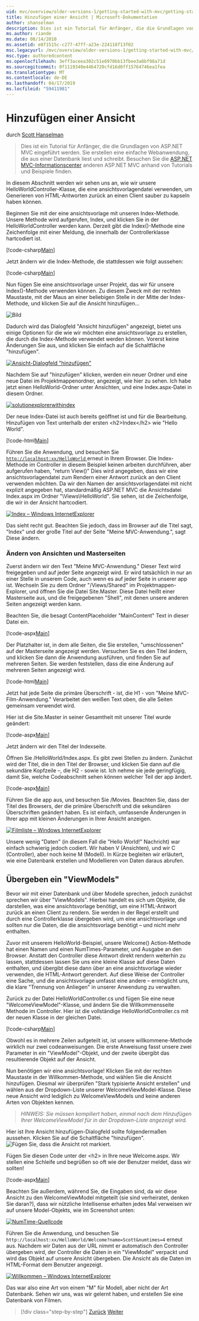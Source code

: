 ```yaml
---
uid: mvc/overview/older-versions-1/getting-started-with-mvc/getting-started-with-mvc-part3
title: Hinzufügen einer Ansicht | Microsoft-Dokumentation
author: shanselman
description: Dies ist ein Tutorial für Anfänger, die die Grundlagen von ASP.NET MVC eingeführt werden. Erstellen Sie eine einfache Webanwendung, die aus einer Datenbank liest und schreibt.
ms.author: riande
ms.date: 08/14/2010
ms.assetid: e8f1515c-c277-47ff-a23e-224118f13f02
msc.legacyurl: /mvc/overview/older-versions-1/getting-started-with-mvc/getting-started-with-mvc-part3
msc.type: authoredcontent
ms.openlocfilehash: 3eff3aceea302c51e6970bb13fbee3a8bf98a71d
ms.sourcegitcommit: 0f1119340e4464720cfd16d0ff15764746ea1fea
ms.translationtype: MT
ms.contentlocale: de-DE
ms.lasthandoff: 04/17/2019
ms.locfileid: "59411981"
---
```

# <a name="adding-a-view"></a>Hinzufügen einer Ansicht

durch [Scott Hanselman](https://github.com/shanselman)

> Dies ist ein Tutorial für Anfänger, die die Grundlagen von ASP.NET MVC eingeführt werden. Sie erstellen eine einfache Webanwendung, die aus einer Datenbank liest und schreibt. Besuchen Sie die [ASP.NET MVC-Informationscenter](../../../index.md) anderen ASP.NET MVC anhand von Tutorials und Beispiele finden.


In diesem Abschnitt werden wir sehen uns an, wie wir unsere HelloWorldController-Klasse, die eine ansichtsvorlagendatei verwenden, um Generieren von HTML-Antworten zurück an einen Client sauber zu kapseln haben können.

Beginnen Sie mit der eine ansichtsvorlage mit unseren Index-Methode. Unsere Methode wird aufgerufen, Index, und klicken Sie in der HelloWorldController werden kann. Derzeit gibt die Index()-Methode eine Zeichenfolge mit einer Meldung, die innerhalb der Controllerklasse hartcodiert ist.

[!code-csharp[Main](getting-started-with-mvc-part3/samples/sample1.cs)]

Jetzt ändern wir die Index-Methode, die stattdessen wie folgt aussehen:

[!code-csharp[Main](getting-started-with-mvc-part3/samples/sample2.cs)]

Nun fügen Sie eine ansichtsvorlage unser Projekt, das wir für unsere Index()-Methode verwenden können. Zu diesem Zweck mit der rechten Maustaste, mit der Maus an einer beliebigen Stelle in der Mitte der Index-Methode, und klicken Sie auf die Ansicht hinzufügen...

![Bild](getting-started-with-mvc-part3/_static/image1.png)

Dadurch wird das Dialogfeld "Ansicht hinzufügen" angezeigt, bietet uns einige Optionen für die wie wir möchten eine ansichtsvorlage zu erstellen, die durch die Index-Methode verwendet werden können. Vorerst keine Änderungen Sie aus, und klicken Sie einfach auf die Schaltfläche "hinzufügen".

[![Ansicht-Dialogfeld "hinzufügen"](getting-started-with-mvc-part3/_static/image3.png)](getting-started-with-mvc-part3/_static/image2.png)

Nachdem Sie auf "hinzufügen" klicken, werden ein neuer Ordner und eine neue Datei im Projektmappenordner, angezeigt, wie hier zu sehen. Ich habe jetzt einen HelloWorld-Ordner unter Ansichten, und eine Index.aspx-Datei in diesem Ordner.

[![solutionexplorerwithindex](getting-started-with-mvc-part3/_static/image5.png)](getting-started-with-mvc-part3/_static/image4.png)

Der neue Index-Datei ist auch bereits geöffnet ist und für die Bearbeitung. Hinzufügen von Text unterhalb der ersten &lt;h2&gt;Index&lt;/h2&gt; wie "Hello World".

[!code-html[Main](getting-started-with-mvc-part3/samples/sample3.html)]

Führen Sie die Anwendung, und besuchen Sie [ `http://localhost:xx/HelloWorld` ](http://localhostxx) erneut in Ihrem Browser. Die Index-Methode im Controller in diesem Beispiel keinen arbeiten durchführen, aber aufgerufen haben, "return View()" Dies wird angegeben, dass wir eine ansichtsvorlagendatei zum Rendern einer Antwort zurück an den Client verwenden möchten. Da wir den Namen der ansichtsvorlagendatei mit nicht explizit angegeben hat, standardmäßig ASP.NET MVC die Ansichtsdatei Index.aspx im Ordner "\Views\HelloWorld". Sie sehen, ist die Zeichenfolge, die wir in der Ansicht hartcodiert.

[![Index – Windows InternetExplorer](getting-started-with-mvc-part3/_static/image7.png)](getting-started-with-mvc-part3/_static/image6.png)

Das sieht recht gut. Beachten Sie jedoch, dass im Browser auf die Titel sagt, "Index" und der große Titel auf der Seite "Meine MVC-Anwendung.", sagt Diese ändern.

### <a name="changing-views-and-master-pages"></a>Ändern von Ansichten und Masterseiten

Zuerst ändern wir den Text "Meine MVC-Anwendung." Dieser Text wird freigegeben und auf jeder Seite angezeigt wird. Er wird tatsächlich in nur an einer Stelle in unserem Code, auch wenn es auf jeder Seite in unserer app ist. Wechseln Sie zu dem Ordner "/Views/Shared" im Projektmappen-Explorer, und öffnen Sie die Datei Site.Master. Diese Datei heißt einer Masterseite aus, und die freigegebenen "Shell", mit denen unsere anderen Seiten angezeigt werden kann.

Beachten Sie, die besagt ContentPlaceholder "MainContent" Text in dieser Datei ein.

[!code-aspx[Main](getting-started-with-mvc-part3/samples/sample4.aspx)]

Der Platzhalter ist, in dem alle Seiten, die Sie erstellen, "umschlossenen" auf der Masterseite angezeigt werden. Versuchen Sie es den Titel ändern, und klicken Sie dann die Anwendung ausführen, und finden Sie auf mehreren Seiten. Sie werden feststellen, dass die eine Änderung auf mehreren Seiten angezeigt wird.

[!code-html[Main](getting-started-with-mvc-part3/samples/sample5.html)]

Jetzt hat jede Seite die primäre Überschrift - ist, die H1 - von "Meine MVC-Film-Anwendung." Verarbeitet den weißen Text oben, die alle Seiten gemeinsam verwendet wird.

Hier ist die Site.Master in seiner Gesamtheit mit unserer Titel wurde geändert:

[!code-aspx[Main](getting-started-with-mvc-part3/samples/sample6.aspx)]

Jetzt ändern wir den Titel der Indexseite.

Öffnen Sie /HelloWorld/Index.aspx. Es gibt zwei Stellen zu ändern. Zunächst wird der Titel, die in den Titel der Browser, und klicken Sie dann auf die sekundäre Kopfzeile –, die H2 - sowie ist. Ich nehme sie jede geringfügig, damit Sie, welche Codeabschnitt sehen können welcher Teil der app ändert.

[!code-aspx[Main](getting-started-with-mvc-part3/samples/sample7.aspx)]

Führen Sie die app aus, und besuchen Sie /Movies. Beachten Sie, dass der Titel des Browsers, der die primäre Überschrift und die sekundären Überschriften geändert haben. Es ist einfach, umfassende Änderungen in Ihrer app mit kleinen Änderungen in Ihrer Ansicht anzeigen.

[![Filmliste – Windows InternetExplorer](getting-started-with-mvc-part3/_static/image9.png)](getting-started-with-mvc-part3/_static/image8.png)

Unsere wenig "Daten" (in diesem Fall die "Hello World!" Nachricht) war einfach schwierig jedoch codiert. Wir haben V (Ansichten), und wir C (Controller), aber noch keine M (Modell). In Kürze begleiten wir erläutert, wie eine Datenbank erstellen und Modellieren von Daten daraus abrufen.

## <a name="passing-a-viewmodel"></a>Übergeben ein "ViewModels"

Bevor wir mit einer Datenbank und über Modelle sprechen, jedoch zunächst sprechen wir über "ViewModels". Hierbei handelt es sich um Objekte, die darstellen, was eine ansichtsvorlage benötigt, um eine HTML-Antwort zurück an einen Client zu rendern. Sie werden in der Regel erstellt und durch eine Controllerklasse übergeben wird, um eine ansichtsvorlage und sollten nur die Daten, die die ansichtsvorlage benötigt – und nicht mehr enthalten.

Zuvor mit unserem HelloWorld-Beispiel, unsere Welcome() Action-Methode hat einen Namen und einen NumTimes-Parameter, und Ausgabe an den Browser. Anstatt den Controller diese Antwort direkt rendern weiterhin zu lassen, stattdessen lassen Sie uns eine kleine Klasse auf diese Daten enthalten, und übergibt diese dann über an eine ansichtsvorlage wieder verwenden, die HTML-Antwort gerendert. Auf diese Weise der Controller eine Sache, und die ansichtsvorlage umfasst eine andere – ermöglicht uns, die klare "Trennung von Anliegen" in unserer Anwendung zu verwalten.

Zurück zu der Datei HelloWorldController.cs und fügen Sie eine neue "WelcomeViewModel"-Klasse, und ändern Sie die Willkommensseite Methode im Controller. Hier ist die vollständige HelloWorldController.cs mit der neuen Klasse in der gleichen Datei.

[!code-csharp[Main](getting-started-with-mvc-part3/samples/sample8.cs)]

Obwohl es in mehrere Zeilen aufgeteilt ist, ist unsere willkommene-Methode wirklich nur zwei codeanweisungen. Die erste Anweisung fasst unsere zwei Parameter in ein "ViewModel"-Objekt, und der zweite übergibt das resultierende Objekt auf der Ansicht.

Nun benötigen wir eine ansichtsvorlage! Klicken Sie mit der rechten Maustaste in der Willkommen-Methode, und wählen Sie die Ansicht hinzufügen. Diesmal wir überprüfen "Stark typisierte Ansicht erstellen" und wählen aus der Dropdown-Liste unserer WelcomeViewModel-Klasse. Diese neue Ansicht wird lediglich zu WelcomeViewModels und keine anderen Arten von Objekten kennen.

> *HINWEIS: Sie müssen kompiliert haben, einmal nach dem Hinzufügen Ihrer WelcomeViewModel für in der Dropdown-Liste angezeigt wird.*


Hier ist Ihre Ansicht hinzufügen-Dialogfeld sollte folgendermaßen aussehen. Klicken Sie auf die Schaltfläche "hinzufügen". ![Fügen Sie, dass die Ansicht rot markiert.](getting-started-with-mvc-part3/_static/image10.png)

Fügen Sie diesen Code unter der &lt;h2&gt; in Ihre neue Welcome.aspx. Wir stellen eine Schleife und begrüßen so oft wie der Benutzer meldet, dass wir sollten!

[!code-aspx[Main](getting-started-with-mvc-part3/samples/sample9.aspx)]

Beachten Sie außerdem, während Sie, die Eingaben sind, da wir diese Ansicht zu den WelcomeViewModel mitgeteilt (sie sind verheiratet, denken Sie daran?), dass wir nützliche Intellisense erhalten jedes Mal verweisen wir auf unsere Model-Objekts, wie im Screenshot unten:

[![NumTime-Quellcode](getting-started-with-mvc-part3/_static/image12.png)](getting-started-with-mvc-part3/_static/image11.png)

Führen Sie die Anwendung, und besuchen Sie `http://localhost:xx/HelloWorld/Welcome?name=Scott&numtimes=4` erneut aus. Nachdem wir Daten aus der URL nimmt er automatisch den Controller übergeben wird, der Controller die Daten in ein "ViewModel" verpackt und wird das Objekt auf unsere Ansicht übergeben. Die Ansicht als die Daten im HTML-Format dem Benutzer angezeigt.

[![Willkommen – Windows InternetExplorer](getting-started-with-mvc-part3/_static/image14.png)](getting-started-with-mvc-part3/_static/image13.png)

Das war also eine Art von einem "M" für Modell, aber nicht der Art Datenbank. Sehen wir uns, was wir gelernt haben, und erstellen Sie eine Datenbank von Filmen.

> [!div class="step-by-step"]
> [Zurück](getting-started-with-mvc-part2.md)
> [Weiter](getting-started-with-mvc-part4.md)
